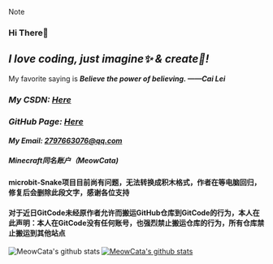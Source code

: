 > [!NOTE]
> ### Hi There👋

## *I love coding, just imagine✨ & create🎇!*
My favorite saying is ***Believe the power of believing. ——Cai Lei***

### *My CSDN: [Here](https://blog.csdn.net/weixin_45122104)*
### *GitHub Page: [Here](https://meowcata.github.io/)*
#### *My Email: 2797663076@qq.com*
<!--img align="left" src="https://github-readme-stats.vercel.app/api?username=MeowCata&show_icons=true&count_private=false&theme=vue-dark" /!-->
##### Minecraft同名账户（MeowCata)

#### microbit-Snake项目目前尚有问题，无法转换成积木格式，作者在等电脑回归，修复后会删除此段文字，感谢各位支持

#### 对于近日GitCode未经原作者允许而搬运GitHub仓库到GitCode的行为，本人在此声明：本人在GitCode没有任何账号，也强烈禁止搬运仓库的行为，所有仓库禁止搬运到其他站点

<a href="https://github.com/MeowCata"><img align="left" src="https://github-readme-stats-flippedairs-projects.vercel.app/api?username=meowcata&show_icons=true&theme=onedark&hide_border=true&locale=en&include_all_commits=false" alt="MeowCata's github stats" /></a>

<a href="https://github.com/meowcata"><img align="center" src="https://github-readme-stats-flippedairs-projects.vercel.app//api/top-langs/?username=meowcata&locale=en&layout=compact&theme=onedark&hide_border=true" alt="MeowCata's github stats" /></a>
